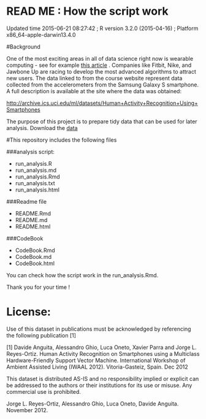 # READ ME : How the script work



Updated time 2015-06-21 08:27:42 ;  R version 3.2.0 (2015-04-16) ; Platform x86_64-apple-darwin13.4.0

#Background 

One of the most exciting areas in all of data science right now is wearable computing - see for example [this article](http://www.insideactivitytracking.com/data-science-activity-tracking-and-the-battle-for-the-worlds-top-sports-brand/) . Companies like Fitbit, Nike, and Jawbone Up are racing to develop the most advanced algorithms to attract new users. The data linked to from the course website represent data collected from the accelerometers from the Samsung Galaxy S smartphone. A full description is available at the site where the data was obtained: 

[http://archive.ics.uci.edu/ml/datasets/Human+Activity+Recognition+Using+Smartphones ](http://archive.ics.uci.edu/ml/datasets/Human+Activity+Recognition+Using+Smartphones )

The purpose of this project is to prepare tidy data that can be used for later analysis. Download the [data](https://d396qusza40orc.cloudfront.net/getdata%2Fprojectfiles%2FUCI%20HAR%20Dataset.zip) 

#This repository includes the following files

###analysis script:
- run_analysis.R
- run_analysis.md
- run_analysis.Rmd
- run_analysis.txt
- run_analysis.html

###Readme file
- README.Rmd
- README.md
- README.html

###CodeBook
- CodeBook.Rmd
- CodeBook.md
- CodeBook.html

You can check how the script work in the run_analysis.Rmd.  


Thank you for your time !

License:
===============================================================================================
Use of this dataset in publications must be acknowledged by referencing the following publication [1] 

[1] Davide Anguita, Alessandro Ghio, Luca Oneto, Xavier Parra and Jorge L. Reyes-Ortiz. Human Activity Recognition on Smartphones using a Multiclass Hardware-Friendly Support Vector Machine. International Workshop of Ambient Assisted Living (IWAAL 2012). Vitoria-Gasteiz, Spain. Dec 2012

This dataset is distributed AS-IS and no responsibility implied or explicit can be addressed to the authors or their institutions for its use or misuse. Any commercial use is prohibited.

Jorge L. Reyes-Ortiz, Alessandro Ghio, Luca Oneto, Davide Anguita. November 2012.
